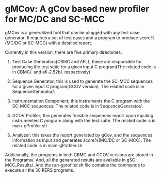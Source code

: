 # gMCov: A gCov based new profiler for MC/DC and SC-MCC
gMCov is a generalized tool that can be plugged with any test case generator. It requires a set of test cases and a program to produce score%(MC/DC or SC-MCC) with a detailed report.

Currently in this version, there are five primary directories:

1. Test Case Generators(CBMC and AFL); these are responsible for producing the test suite for a given input C program(The related code is in CBMC/. and afl-2.52b/. respectively)

2. Sequence Generator; this is used to generate the SC-MCC sequences for a given input C program(GCOV version). The related code is in SequenceGenerator/.

3. Instrumentation Component; this instruments the C program with the SC-MCC sequences. The related code is in SequenceGenerator/.

4. GCOV Profiler; this generates feasible sequences report upon inputing instrumented C program along with the test suite. The related code is in main-gProfiler.sh

5. Analyzer; this takes the report generated by gCov, and the sequences information as input and generates score%(MC/DC or SC-MCC). The related code is in main-gProfiler.sh

Additionally, the programs in both CBMC and GCOV versions are stored in the Programs/. And, all the generated results are available in gSC-MCC_Results/. And the run-gprofiler.sh file contains the commands to execute all the 30 RERS programs.


